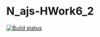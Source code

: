 # N_ajs-HWork6_2

[![Build status](https://ci.appveyor.com/api/projects/status/6k7k0gjj0f9ne6to/branch/hWork6_2?svg=true)](https://ci.appveyor.com/project/AndreSmrnv/n-ajs-hwork/branch/hWork6_2)


